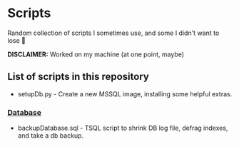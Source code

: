 # Scripts
Random collection of scripts I sometimes use, and some I didn't want to lose 🤷

**DISCLAIMER:** Worked on my machine (at one point, maybe)

## List of scripts in this repository

* setupDb.py - Create a new MSSQL image, installing some helpful extras.

### [Database](database)
* backupDatabase.sql - TSQL script to shrink DB log file, defrag indexes, and take a db backup. 
